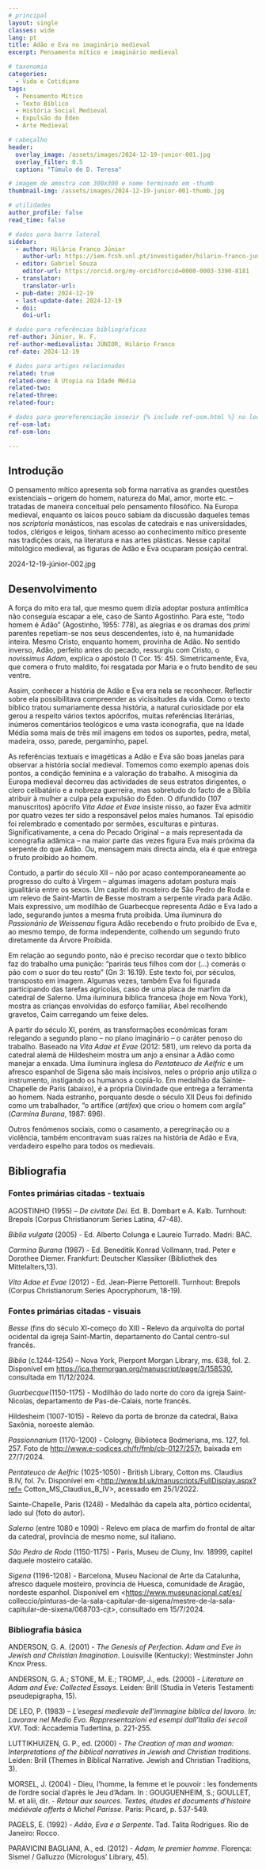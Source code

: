 ```yaml
---
# principal
layout: single
classes: wide
lang: pt
title: Adão e Eva no imaginário medieval
excerpt: Pensamento mítico e imaginário medieval

# taxonomia
categories:
  - Vida e Cotidiano
tags:
  - Pensamento Mítico
  - Texto Bíblico
  - História Social Medieval 
  - Expulsão do Éden
  - Arte Medieval

# cabeçalho
header:
  overlay_image: /assets/images/2024-12-19-junior-001.jpg
  overlay_filter: 0.5 
  caption: "Túmulo de D. Teresa"

# imagem de amostra com 300x300 e nome terminado em -thumb
thumbnail-img: /assets/images/2024-12-19-junior-001-thumb.jpg

# utilidades
author_profile: false
read_time: false

# dados para barra lateral
sidebar:
  - author: Hilário Franco Júnior
    author-url: https://iem.fcsh.unl.pt/investigador/hilario-franco-junior/
  - editor: Gabriel Souza
    editor-url: https://orcid.org/my-orcid?orcid=0000-0003-3390-8181
  - translator: 
    translator-url:
  - pub-date: 2024-12-19
  - last-update-date: 2024-12-19
  - doi: 
    doi-url:

# dados para referências bibliogŕaficas
ref-author: Júnior, H. F.
ref-author-medievalista: JÚNIOR, Hilário Franco
ref-date: 2024-12-19

# dados para artigos relacionados
related: true
related-one: A Utopia na Idade Média
related-two: 
related-three: 
related-four:   

# dados para georeferenciação inserir {% include ref-osm.html %} no local onde é para surgir mapa
ref-osm-lat: 
ref-osm-lon: 

---
```

## Introdução

O pensamento mítico apresenta sob forma narrativa as grandes questões existenciais – origem do homem, natureza do Mal, amor, morte etc. – tratadas de maneira conceitual pelo pensamento filosófico. Na Europa medieval, enquanto os laicos pouco sabiam da discussão daqueles temas nos *scriptoria* monásticos, nas escolas de catedrais e nas universidades, todos, clérigos e leigos, tinham acesso ao conhecimento mítico presente nas tradições orais, na literatura e nas artes plásticas. Nesse capital mitológico medieval, as figuras de Adão e Eva ocuparam posição central.

2024-12-19-júnior-002.jpg

## Desenvolvimento
A força do mito era tal, que mesmo quem dizia adoptar postura antimítica não conseguia escapar a ele, caso de Santo Agostinho. Para este, “todo homem é Adão” (Agostinho, 1955: 778), as alegrias e os dramas dos *primi* parentes repetiam-se nos seus descendentes, isto é, na humanidade inteira. Mesmo Cristo, enquanto homem, provinha de Adão. No sentido inverso, Adão, perfeito antes do pecado, ressurgiu com Cristo, o *novissimus Adam*, explica o apóstolo (1 Cor. 15: 45). Simetricamente, Eva, que comera o fruto maldito, foi resgatada por Maria e o fruto bendito de seu ventre.  

Assim, conhecer a história de Adão e Eva era nela se reconhecer. Reflectir sobre ela possibilitava compreender as vicissitudes da vida. Como o texto bíblico tratou sumariamente dessa história, a natural curiosidade por ela gerou a respeito vários textos apócrifos, muitas referências literárias, inúmeros comentários teológicos e uma vasta iconografia, que na Idade Média soma mais de três mil imagens em todos os suportes, pedra, metal, madeira, osso, parede, pergaminho, papel.

As referências textuais e imagéticas a Adão e Eva são boas janelas para observar a história social medieval. Tomemos como exemplo apenas dois pontos, a condição feminina e a valoração do trabalho. A misoginia da Europa medieval decorreu das actividades de seus estratos dirigentes, o clero celibatário e a nobreza guerreira, mas sobretudo do facto de a Bíblia atribuir à mulher a culpa pela expulsão do Éden. O difundido (107 manuscritos) apócrifo *Vita Adae et Evae* insiste nisso, ao fazer Eva admitir por quatro vezes ter sido a responsável pelos males humanos. Tal episódio foi relembrado e comentado por sermões, esculturas e pinturas. Significativamente, a cena do Pecado Original – a mais representada da iconografia adâmica – na maior parte das vezes figura Eva mais próxima da serpente do que Adão. Ou, mensagem mais directa ainda, ela é que entrega o fruto proibido ao homem.   

Contudo, a partir do século XII – não por acaso contemporaneamente ao progresso do culto à Virgem – algumas imagens adotam postura mais igualitária entre os sexos. Um capitel do mosteiro de São Pedro de Roda e um relevo de Saint-Martin de Besse mostram a serpente virada para Adão. Mais expressivo, um modilhão de Guarbecque representa Adão e Eva lado a lado, segurando juntos a mesma fruta proibida. Uma iluminura do *Passionário de Weissenau* figura Adão recebendo o fruto proibido de Eva e, ao mesmo tempo, de forma independente, colhendo um segundo fruto diretamente da Árvore Proibida.  

Em relação ao segundo ponto, não é preciso recordar que o texto bíblico faz do trabalho uma punição: “parirás teus filhos com dor (…) comerás o pão com o suor do teu rosto” (Gn 3: 16.19). Este texto foi, por séculos, transposto em imagem. Algumas vezes, também Eva foi figurada participando das tarefas agrícolas, caso de uma placa de marfim da catedral de Salerno. Uma iluminura bíblica francesa (hoje em Nova York), mostra as crianças envolvidas do esforço familiar, Abel recolhendo gravetos, Caim carregando um feixe deles. 

A partir do século XI, porém, as transformações económicas foram relegando a segundo plano – no plano imaginário – o caráter penoso do trabalho. Baseado na *Vita Adae et Evae* (2012: 581), um relevo da porta da catedral alemã de Hildesheim mostra um anjo a ensinar a Adão como manejar a enxada. Uma iluminura inglesa do *Pentateuco de Aelfric* e um afresco espanhol de Sigena são mais incisivos, neles o próprio anjo utiliza o instrumento, instigando os humanos a copiá-lo. Em medalhão da Sainte-Chapelle de Paris (abaixo), é a própria Divindade que entrega a ferramenta ao homem. Nada estranho, porquanto desde o século XII Deus foi definido como um trabalhador, “o artífice (*artifex*) que criou o homem com argila” (*Carmina Burana*, 1987: 696).

Outros fenómenos sociais, como o casamento, a peregrinação ou a violência, também encontravam suas raízes na história de Adão e Eva, verdadeiro espelho para todos os medievais. 

## Bibliografia
### Fontes primárias citadas - textuais
AGOSTINHO (1955) – *De civitate Dei*. Ed. B. Dombart e A. Kalb. Turnhout: Brepols (Corpus Christianorum Series Latina, 47-48).  

*Biblia vulgata* (2005) - Ed. Alberto Colunga e Laureio Turrado. Madri: BAC. 

*Carmina Burana* (1987) - Ed. Beneditik Konrad Vollmann, trad. Peter e Dorothee Diemer. Frankfurt: Deutscher Klassiker (Bibliothek des Mittelalters,13). 

*Vita Adae et Evae* (2012) - Ed. Jean-Pierre Pettorelli. Turnhout: Brepols (Corpus Christianorum Series Apocryphorum, 18-19).

### Fontes primárias citadas - visuais
*Besse* (fins do século XI-começo do XII) - Relevo da arquivolta do portal ocidental da igreja Saint-Martin, departamento do Cantal centro-sul francês. 

*Biblia* (c.1244-1254) – Nova York, Pierpont Morgan Library, ms. 638, fol. 2. Disponível em <https://ica.themorgan.org/manuscript/page/3/158530>, consultada em 11/12/2024. 

*Guarbecque*(1150-1175) - Modilhão do lado norte do coro da igreja Saint-Nicolas, departamento de Pas-de-Calais, norte francês. 

Hildesheim (1007-1015) - Relevo da porta de bronze da catedral, Baixa Saxônia, noroeste alemão.

*Passionnarium* (1170-1200) - Cologny, Biblioteca Bodmeriana, ms. 127, fol. 257. Foto de <http://www.e-codices.ch/fr/fmb/cb-0127/257r>, baixada em 27/7/2024.

*Pentateuco de Aelfric* (1025-1050) - British Library, Cotton ms. Claudius B.IV, fol. 7v. Disponível em <http://www.bl.uk/manuscripts/FullDisplay.aspx?ref=            Cotton_MS_Claudius_B_IV>, acessado em 25/1/2022.

Sainte-Chapelle, Paris (1248) - Medalhão da capela alta, pórtico ocidental, lado sul (foto do autor).

*Salerno* (entre 1080 e 1090) - Relevo em placa de marfim do frontal de altar da catedral, província de mesmo nome, sul italiano.

*São Pedro de Roda* (1150-1175) - Paris, Museu de Cluny, Inv. 18999, capitel daquele mosteiro catalão.

*Sigena* (1196-1208) - Barcelona, Museu Nacional de Arte da Catalunha, afresco daquele mosteiro, província de Huesca, comunidade de Aragão, nordeste espanhol. Disponível em <https://www.museunacional.cat/es/ colleccio/pinturas-de-la-sala-capitular-de-sigena/mestre-de-la-sala-capitular-de-sixena/068703-cjt>, consultado em 15/7/2024.

### Bibliografia básica
ANDERSON, G. A. (2001) - *The Genesis of Perfection. Adam and Eve in Jewish and Christian Imagination*. Louisville (Kentucky): Westminster John Knox Press.

ANDERSON, G. A.; STONE, M. E.; TROMP, J., eds. (2000) - *Literature on Adam and Eve: Collected Essays*. Leiden: Brill (Studia in Veteris Testamenti  pseudepigrapha, 15).

DE LEO, P. (1983) – *L’esegesi medievale dell’immagine biblica del lavoro. In: Lavorare nel Medio Evo. Rappresentazioni ed esempi dall’Italia dei secoli XVI*. Todi: Accademia Tudertina, p. 221-255.

LUTTIKHUIZEN, G. P., ed. (2000) - *The Creation of man and woman: Interpretations of the biblical narratives in Jewish and Christian traditions*. Leiden: Brill (Themes in Biblical Narrative. Jewish and Christian Traditions, 3).

MORSEL, J. (2004) - Dieu, l’homme, la femme et le pouvoir : les fondements de l’ordre social d’après le Jeu d’Adam. In : GOUGUENHEIM, S.; GOULLET, M. et alii, dir. - *Retour aux sources. Textes, études et documents d’histoire médiévale offerts à Michel Parisse*. Paris: Picard, p. 537-549. 

PAGELS, E. (1992) - *Adão, Eva e a Serpente*. Tad. Talita Rodrigues. Rio de Janeiro: Rocco.  

PARAVICINI BAGLIANI, A., ed. (2012) - *Adam, le premier homme*. Florença: Sismel / Galluzzo (Micrologus’ Library, 45).

